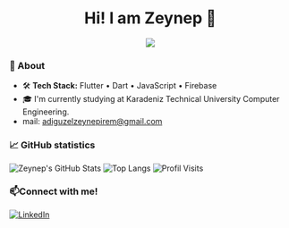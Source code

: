 <h1 align="center">Hi! I am Zeynep 👋</h1>

<p align="center">
  <img src="https://readme-typing-svg.demolab.com?font=Fira+Code&pause=700&color=F7E924&center=true&vCenter=true&width=435&lines=Computer+Engineer;Lifelong+Learner" />
</p>

### 🚀 About
- 🛠️ **Tech Stack:** Flutter • Dart • JavaScript • Firebase  
- 🎓  I'm currently studying at Karadeniz Technical University Computer Engineering.
-  mail: adiguzelzeynepirem@gmail.com

### 📈 GitHub statistics
![Zeynep's GitHub Stats](https://github-readme-stats.vercel.app/api?username=zynpirmadgzl&show_icons=true&count_private=true)
![Top Langs](https://github-readme-stats.vercel.app/api/top-langs/?username=zynpirmadgzl&layout=compact)
![Profil Visits](https://profile-counter.glitch.me/zynpirmadgzl/count.svg)

### 📫Connect with me!
[![LinkedIn](https://img.shields.io/badge/LinkedIn-blue?logo=linkedin&style=flat)](https://www.linkedin.com/in/zeynepiremadiguzel/)

